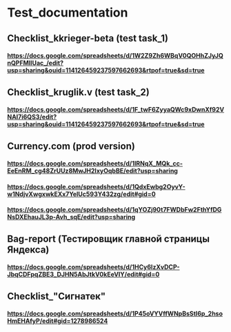 # Test_documentation

## Checklist_kkrieger-beta (test task_1)
#### https://docs.google.com/spreadsheets/d/1W2Z9Zh6WBqV0QOHhZJyJQnQPFMlIUac_/edit?usp=sharing&ouid=114126459237597662693&rtpof=true&sd=true

## Checklist_kruglik.v (test task_2)
#### https://docs.google.com/spreadsheets/d/1F_twF6ZyyaQWc9xDwnXf92VNAI7i6QS3/edit?usp=sharing&ouid=114126459237597662693&rtpof=true&sd=true

## Currency.com (prod version)
#### https://docs.google.com/spreadsheets/d/1IRNqX_MQk_cc-EeEnRM_cg48ZrUUz8MwJH2lxyOqbBE/edit?usp=sharing
#### https://docs.google.com/spreadsheets/d/1QdxEwbg2OyvY-w1NdjvXwgxwkEXx7YelUc593Y432zg/edit#gid=0
#### https://docs.google.com/spreadsheets/d/1qYOZj90t7FWDbFw2FthYfDGNsDXEhauJL3p-Avh_sqE/edit?usp=sharing

## Bag-report (Тестировщик главной страницы Яндекса)
#### https://docs.google.com/spreadsheets/d/1HCy6lzXvDCP-JbqCDFpqZBE3_DJHN5AbJtkV0kEeVIY/edit#gid=0

## Checklist_"Сигнатек"
#### https://docs.google.com/spreadsheets/d/1P45oVYVffWNpBsStI6p_2hsoHmEHAfyP/edit#gid=1278986524
